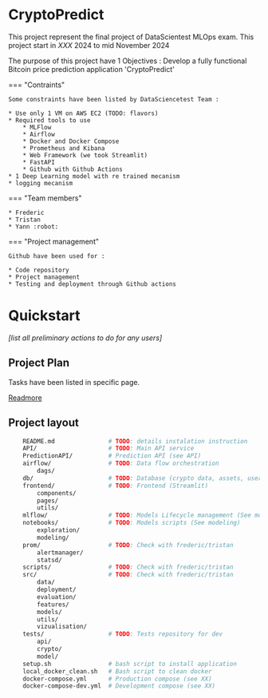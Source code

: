# CryptoPredict

This project represent the final project of DataScientest MLOps exam.
This project start in _XXX_ 2024 to mid November 2024

The purpose of this project have 1 Objectives : Develop a fully functional Bitcoin price prediction application 'CryptoPredict'


=== "Contraints"

    Some constraints have been listed by DataSciencetest Team :

    * Use only 1 VM on AWS EC2 (TODO: flavors)
    * Required tools to use
        * MLFlow
        * Airflow
        * Docker and Docker Compose
        * Prometheus and Kibana
        * Web Framework (we took Streamlit)
        * FastAPI
        * Github with Github Actions
    * 1 Deep Learning model with re trained mecanism
    * logging mecanism

=== "Team members"

    * Frederic
    * Tristan
    * Yann :robot:

=== "Project management"

    Github have been used for : 

    * Code repository
    * Project management
    * Testing and deployment through Github actions

# Quickstart

_[list all preliminary actions to do for any users]_

## Project Plan

Tasks have been listed in specific page.

[Readmore](project-plan.md)

## Project layout

```bash
    README.md               # TODO: details instalation instruction 
    API/                    # TODO: Main API service
    PredictionAPI/          # Prediction API (see API)
    airflow/                # TODO: Data flow orchestration
        dags/
    db/                     # TODO: Database (crypto data, assets, users)
    frontend/               # TODO: Frontend (Streamlit)
        components/
        pages/
        utils/
    mlflow/                 # TODO: Models Lifecycle management (See modeling)
    notebooks/              # TODO: Models scripts (See modeling)
        exploration/
        modeling/
    prom/                   # TODO: Check with frederic/tristan
        alertmanager/
        statsd/
    scripts/                # TODO: Check with frederic/tristan 
    src/                    # TODO: Check with frederic/tristan 
        data/
        deployment/
        evaluation/
        features/
        models/
        utils/
        vizualisation/
    tests/                  # TODO: Tests repository for dev 
        api/
        crypto/
        model/
    setup.sh                # bash script to install application
    local_docker_clean.sh   # Bash script to clean docker
    docker-compose.yml      # Production compose (see XX)
    docker-compose-dev.yml  # Development compose (see XX)
```

